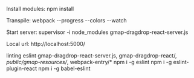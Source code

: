 



Install modules:
    npm install
	
	
Transpile:
    webpack --progress --colors --watch

Start server:
    supervisor -i node_modules gmap-dragdrop-react-server.js

Local url:
    http://localhost:5000/

linting
   eslint gmap-dragdrop-react-server.js, gmap-dragdrop-react/*, public/gmap-resources/*, webpack-entry/*
        npm i -g eslint
        npm i -g eslint-plugin-react
        npm i -g babel-eslint



